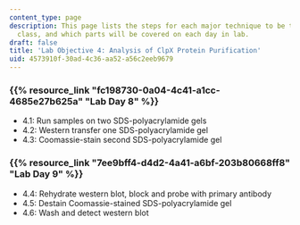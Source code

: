 ```yaml
---
content_type: page
description: This page lists the steps for each major technique to be taught in the
  class, and which parts will be covered on each day in lab.
draft: false
title: 'Lab Objective 4: Analysis of ClpX Protein Purification'
uid: 4573910f-30ad-4c36-aa52-a56c2eeb9679
---
```

### {{% resource_link "fc198730-0a04-4c41-a1cc-4685e27b625a" "Lab Day 8" %}}

- 4.1: Run samples on two SDS-polyacrylamide gels
- 4.2: Western transfer one SDS-polyacrylamide gel
- 4.3: Coomassie-stain second SDS-polyacrylamide gel

### {{% resource_link "7ee9bff4-d4d2-4a41-a6bf-203b80668ff8" "Lab Day 9" %}}

- 4.4: Rehydrate western blot, block and probe with primary antibody
- 4.5: Destain Coomassie-stained SDS-polyacrylamide gel
- 4.6: Wash and detect western blot